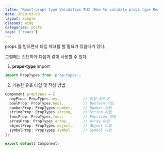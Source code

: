 ```yaml
---
title: "React props type Validation 방법 (How to validate props type React JS)"
date: 2020-03-03
layout: single
classes: wide
categories: posts
tags: ["react"]
---
```


props 를 받으면서 타입 체크를 할 필요가 있을때가 있다.

그럴때는 간단하게 다음과 같이 사용할 수 있다.

1. **props-type** import

```ts
import PropTypes from 'prop-types';
```

2. 가능한 유효 타입 및 작성 방법

```ts
Component.propTypes = {
  anyProp: PropTypes.any,           // 타입 상관 X
  boolProp: PropTypes.bool,         // Boolean 타입
  numberProp: PropTypes.number,     // Number 타입
  stringProp: PropTypes.string,     // String 타입
  funcProp: PropTypes.func,         // Function 타입
  arrayProp: PropTypes.array,       // Array 타입
  objectProp: PropTypes.object,     // Object 타입
  symbolProp: PropTypes.symbol      // Symbol 타입
};

export default Component;
```